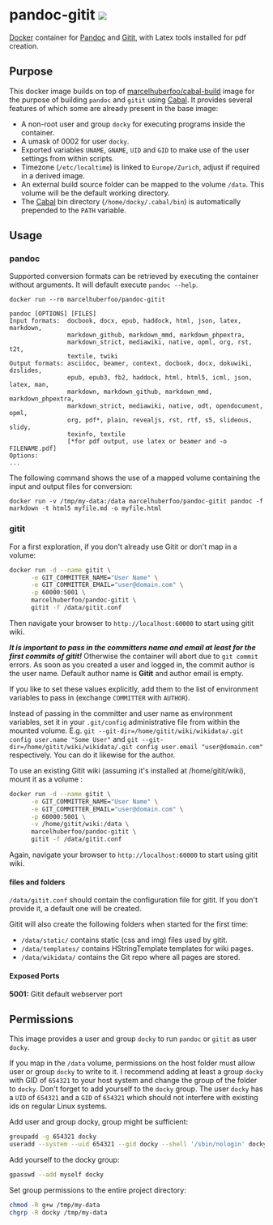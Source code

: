 # pandoc-gitit [![](https://images.microbadger.com/badges/version/marcelhuberfoo/pandoc-gitit:latest.svg)](http://microbadger.com/images/marcelhuberfoo/pandoc-gitit:latest "Get your own version badge on microbadger.com")
[Docker][docker] container for [Pandoc][pandoc]
and [Gitit][gitit], with Latex tools installed for pdf creation.

## Purpose

This docker image builds on top of [marcelhuberfoo/cabal-build][dockercabal] image for the purpose of building
`pandoc` and `gitit` using [Cabal][cabal]. It provides several features of which some are already present in the base image:

* A non-root user and group `docky` for executing programs inside the container.
* A umask of 0002 for user `docky`.
* Exported variables `UNAME`, `GNAME`, `UID` and `GID` to make use of the user settings from within scripts.
* Timezone (`/etc/localtime`) is linked to `Europe/Zurich`, adjust if required in a derived image.
* An external build source folder can be mapped to the volume `/data`. This volume will be the default working directory.
* The [Cabal][cabal] bin directory (`/home/docky/.cabal/bin`) is automatically prepended to the `PATH` variable.

## Usage

### pandoc

Supported conversion formats can be retrieved by executing the container without arguments. It will default 
execute `pandoc --help`.

```
docker run --rm marcelhuberfoo/pandoc-gitit

pandoc [OPTIONS] [FILES]
Input formats:  docbook, docx, epub, haddock, html, json, latex, markdown,
                markdown_github, markdown_mmd, markdown_phpextra,
                markdown_strict, mediawiki, native, opml, org, rst, t2t,
                textile, twiki
Output formats: asciidoc, beamer, context, docbook, docx, dokuwiki, dzslides,
                epub, epub3, fb2, haddock, html, html5, icml, json, latex, man,
                markdown, markdown_github, markdown_mmd, markdown_phpextra,
                markdown_strict, mediawiki, native, odt, opendocument, opml,
                org, pdf*, plain, revealjs, rst, rtf, s5, slideous, slidy,
                texinfo, textile
                [*for pdf output, use latex or beamer and -o FILENAME.pdf]
Options:
...
```
The following command shows the use of a mapped volume containing the input and output files for conversion:

```
docker run -v /tmp/my-data:/data marcelhuberfoo/pandoc-gitit pandoc -f markdown -t html5 myfile.md -o myfile.html
```


### gitit

For a first exploration, if you don't already use Gitit or don't map in a volume:

```bash
docker run -d --name gitit \
      -e GIT_COMMITTER_NAME="User Name" \
      -e GIT_COMMITTER_EMAIL="user@domain.com" \
      -p 60000:5001 \
      marcelhuberfoo/pandoc-gitit \
      gitit -f /data/gitit.conf
```
Then navigate your browser to `http://localhost:60000` to start using gitit wiki.

***It is important to pass in the committers name and email at least for the first commits of gitit!***
Otherwise the container will abort due to `git commit` errors. As soon as you created a user and logged in,
the commit author is the user name. Default author name is **Gitit** and author email is empty.

If you like to set these values explicitly, add them to the list of environment variables to pass in
(exchange `COMMITTER` with `AUTHOR`).

Instead of passing in the committer and user name as environment variables, set it in your `.git/config`
administrative file from within the mounted volume.
E.g. `git --git-dir=/home/gitit/wiki/wikidata/.git config user.name "Some User"` and
`git --git-dir=/home/gitit/wiki/wikidata/.git config user.email "user@domain.com"` respectively.
You can do it likewise for the author.

To use an existing Gitit wiki (assuming it's installed at /home/gitit/wiki), mount it as a volume :

```bash
docker run -d --name gitit \
      -e GIT_COMMITTER_NAME="User Name" \
      -e GIT_COMMITTER_EMAIL="user@domain.com" \
      -p 60000:5001 \
      -v /home/gitit/wiki:/data \
      marcelhuberfoo/pandoc-gitit \
      gitit -f /data/gitit.conf
```

Again, navigate your browser to `http://localhost:60000` to start using gitit wiki.

#### files and folders

`/data/gitit.conf` should contain the configuration file for gitit.
If you don't provide it, a default one will be created.

Gitit will also create the following folders when started for the first time:

- `/data/static/` contains static (css and img) files used by gitit.
- `/data/templates/` contains HStringTemplate templates for wiki pages.
- `/data/wikidata/` contains the Git repo where all pages are stored.

#### Exposed Ports

**5001:** Gitit default webserver port

## Permissions

This image provides a user and group `docky` to run `pandoc` or `gitit` as user `docky`.

If you map in the `/data` volume, permissions on the host folder must allow user or group `docky` to write to it. I recommend adding at least a group `docky` with GID of `654321` to your host system and change the group of the folder to `docky`. Don't forget to add yourself to the `docky` group.
The user `docky` has a `UID` of `654321` and a `GID` of `654321` which should not interfere with existing ids on regular Linux systems.

Add user and group docky, group might be sufficient:
```bash
groupadd -g 654321 docky
useradd --system --uid 654321 --gid docky --shell '/sbin/nologin' docky
```

Add yourself to the docky group:
```bash
gpasswd --add myself docky
```

Set group permissions to the entire project directory:
```bash
chmod -R g+w /tmp/my-data
chgrp -R docky /tmp/my-data
```

[cabal]: https://haskell.org/haskellwiki/Cabal
[docker]: https://www.docker.io/
[pandoc]: http://johnmacfarlane.net/pandoc
[gitit]: http://gitit.net/
[dockercabal]: https://registry.hub.docker.com/u/marcelhuberfoo/cabal-build/
